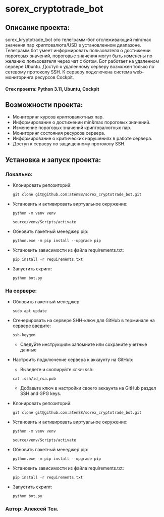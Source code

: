 # sorex_сryptotrade_bot
## Описание проекта:
sorex_kryptotrade_bot это телеграмм-бот отслеживающий min/max значения пар криптовалюта/USD в установленном диапазоне. Телеграмм бот умеет информировать пользователя о достижении пороговых значений, пороговые значения могут быть изменены по желанию пользователя через чат с ботом. Бот работает на удаленном сервере Ubuntu. Доступ к удаленному серверу возможен только по сетевому протоколу SSH. К серверу подключена система web-мониторинга ресурсов Cockpit.
#### Стек проекта: Python 3.11, Ubuntu, Cockpit
## Возможности проекта:
- Мониторинг курсов криптовалютных пар.
- Информирование о достижении min&max пороговых значений.
- Изменение пороговых значений криптовалютных пар.
- Мониторинг состояния ресурсов сервера.
- Информирование о критических нарушениях в работе сервера.
- Доступ к серверу по защищенному протоколу SSH.
## Установка и запуск проекта:
### Локально:
- Клонировать репозиторий:
  ```
  git clone git@github.com:aten88/sorex_сryptotrade_bot.git
  ```
- Установить и активировать виртуальное окружение:
  ```
  python -m venv venv
  ```
  ```
  source/venv/Scripts/activate
  ```
- Обновить пакетный менеджер pip:
  ```
  python.exe -m pip install --upgrade pip
  ```
- Установить зависимости из файла requirements.txt:
  ```
  pip install -r requirements.txt
  ```
- Запустить скрипт:
  ```
  python bot.py
  ```

### На сервере:
- Обновить пакетный менеджер:
  ```
  sudo apt update
  ```
- Сгенерировать на сервере SHH-ключ для GitHub в терминале на сервере введите:
  ```
  ssh-keygen
  ```
  - Следуйте инструкциям запомните или сохраните учетные данные

- Настроить подключение сервера к аккаунту на GitHub:
  - Выведете и скопируйте ключ ssh:
  ```
  cat .ssh/id_rsa.pub 
  ```
  - Добавьте ключ в настройки своего аккаунта на GitHub раздел SSH and GPG keys.
- Клонировать репозиторий:
  ```
  git clone git@github.com:aten88/sorex_сryptotrade_bot.git
  ```
- Установить и активировать виртуальное окружение:
  ```
  python -m venv venv
  ```
  ```
  source/venv/Scripts/activate
  ```
- Обновить пакетный менеджер pip:
  ```
  python.exe -m pip install --upgrade pip
  ```
- Установить зависимости из файла requirements.txt:
  ```
  pip install -r requirements.txt
  ```
- Запустить скрипт:
  ```
  python bot.py
  ```

### Автор: Алексей Тен.
